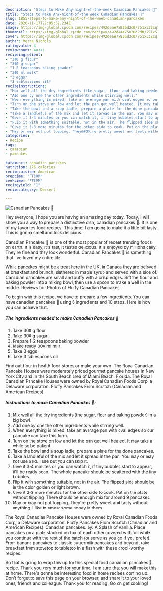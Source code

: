 ```yaml
---
description: "Steps to Make Any-night-of-the-week Canadian Pancakes 🥞"
title: "Steps to Make Any-night-of-the-week Canadian Pancakes 🥞"
slug: 1855-steps-to-make-any-night-of-the-week-canadian-pancakes
date: 2020-11-17T22:05:52.234Z
image: https://img-global.cpcdn.com/recipes/492deae75836d2d0/751x532cq70/canadian-pancakes-🥞-recipe-main-photo.jpg
thumbnail: https://img-global.cpcdn.com/recipes/492deae75836d2d0/751x532cq70/canadian-pancakes-🥞-recipe-main-photo.jpg
cover: https://img-global.cpcdn.com/recipes/492deae75836d2d0/751x532cq70/canadian-pancakes-🥞-recipe-main-photo.jpg
author: Verna Nichols
ratingvalue: 4
reviewcount: 48371
recipeingredient:
- "300 g flour"
- "300 g sugar"
- "1-2 teaspoons baking powder"
- "300 ml milk"
- "3 eggs"
- "3 tablespoons oil"
recipeinstructions:
- "Mix well all the dry ingredients (the sugar, flour and baking powder) in a big bowl."
- "Add one by one the other ingredients while stirring well."
- "When everything is mixed, take an average pan with oval edges so our pancake can take this form."
- "Turn on the stove on low and let the pan get well heated. It may take a while so be patient."
- "Take the bowl and a soup ladle, prepare a plate for the done pancakes."
- "Take a landleful of the mix and let it spread in the pan. You may or may not use a lid. I use but you can skip it."
- "Give it 3-4 minutes or you can watch it, if tiny bubbles start to appear, it&#39;ll be ready soon. The whole pancake should be scattered with the tiny bubbles."
- "Flip it with something suitable, not in the air. The flipped side should be in the color golden or light brown."
- "Give it 2-3 more minutes for the other side to cook. Put on the plate without flipping. There should be enough mix for around 9 pancakes."
- "May or may not put topping. They&#39;re pretty sweet and tasty without anything. I like to smear some honey in them."
categories:
- Recipe
tags:
- canadian
- pancakes

katakunci: canadian pancakes 
nutrition: 176 calories
recipecuisine: American
preptime: "PT10M"
cooktime: "PT60M"
recipeyield: "1"
recipecategory: Dessert

---
```



![Canadian Pancakes 🥞](https://img-global.cpcdn.com/recipes/492deae75836d2d0/751x532cq70/canadian-pancakes-🥞-recipe-main-photo.jpg)

Hey everyone, I hope you are having an amazing day today. Today, I will show you a way to prepare a distinctive dish, canadian pancakes 🥞. It is one of my favorites food recipes. This time, I am going to make it a little bit tasty. This is gonna smell and look delicious.

Canadian Pancakes 🥞 is one of the most popular of recent trending foods on earth. It is easy, it's fast, it tastes delicious. It is enjoyed by millions daily. They're fine and they look wonderful. Canadian Pancakes 🥞 is something that I've loved my entire life.

While pancakes might be a treat here in the UK, in Canada they are beloved at breakfast and brunch, slathered in maple syrup and served with a side of. Canadian pancakes are small and puffy with a crisp edges. Sift the flour and baking powder into a mixing bowl, then use a spoon to make a well in the middle. Reviews for: Photos of Fluffy Canadian Pancakes.


To begin with this recipe, we have to prepare a few ingredients. You can have canadian pancakes 🥞 using 6 ingredients and 10 steps. Here is how you can achieve that.

<!--inarticleads1-->

##### The ingredients needed to make Canadian Pancakes 🥞:

1. Take 300 g flour
1. Take 300 g sugar
1. Prepare 1-2 teaspoons baking powder
1. Make ready 300 ml milk
1. Take 3 eggs
1. Take 3 tablespoons oil


Find oat flour in health food stores or make your own. The Royal Canadian Pancake Houses were moderately priced gourmet pancake houses in New York City and in the South Beach area of Miami Beach, Florida. The Royal Canadian Pancake Houses were owned by Royal Canadian Foods Corp, a Delaware corporation. Fluffy Pancakes From Scratch (Canadian and American Recipes). 

<!--inarticleads2-->

##### Instructions to make Canadian Pancakes 🥞:

1. Mix well all the dry ingredients (the sugar, flour and baking powder) in a big bowl.
1. Add one by one the other ingredients while stirring well.
1. When everything is mixed, take an average pan with oval edges so our pancake can take this form.
1. Turn on the stove on low and let the pan get well heated. It may take a while so be patient.
1. Take the bowl and a soup ladle, prepare a plate for the done pancakes.
1. Take a landleful of the mix and let it spread in the pan. You may or may not use a lid. I use but you can skip it.
1. Give it 3-4 minutes or you can watch it, if tiny bubbles start to appear, it&#39;ll be ready soon. The whole pancake should be scattered with the tiny bubbles.
1. Flip it with something suitable, not in the air. The flipped side should be in the color golden or light brown.
1. Give it 2-3 more minutes for the other side to cook. Put on the plate without flipping. There should be enough mix for around 9 pancakes.
1. May or may not put topping. They&#39;re pretty sweet and tasty without anything. I like to smear some honey in them.


The Royal Canadian Pancake Houses were owned by Royal Canadian Foods Corp, a Delaware corporation. Fluffy Pancakes From Scratch (Canadian and American Recipes). Canadian pancakes. by: A Splash of Vanilla. Place pancakes on a plate stacked on top of each other covered with foil while you continue with the rest of the batch (or serve as you go if you prefer). From banana pancakes to classic buttermilk pancakes and beyond, take breakfast from stovetop to tabletop in a flash with these drool-worthy recipes. 

So that is going to wrap this up for this special food canadian pancakes 🥞 recipe. Thank you very much for your time. I am sure that you will make this at home. There's gonna be interesting food in home recipes coming up. Don't forget to save this page on your browser, and share it to your loved ones, friends and colleague. Thank you for reading. Go on get cooking!
